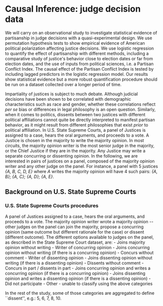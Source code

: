 # Causal Inference: judge decision data

We will carry on an observational study to investigate statistical evidence of partisanship in judge decisions with a quasi-experimental design. We use permutation hypothesis tests to show empirical evidence of American political polarization affecting justice decisions. We use logistic regression to quantify the effect of partisanship with different methods, including a comparative study of justice's behavior close to election dates or far from election dates, and the use of inputs from political sciences, i.e. a Partisan Conflict Index. The causal effect of the Partisan Conflict Index is tested by including lagged predictors in the logistic regression model. Our results show statistical evidence but a more robust quantification procedure should be run on a dataset collected over a longer period of time. 

Impartiality of justices is subject to much debate. 
Although judicial decisions have been shown to be correlated with demographic characteristics such as race and gender, whether these correlations reflect *per se* bias or differences in legal philosophy is an open question. 
Similarly, when it comes to politics, dissents between two justices with different political affiliations cannot quite be directly interpreted to manifest partisan behavior, as it might result from different philosophies that exist *prior* to political affiliation. 
In U.S. State Supreme Courts, a panel of Justices is assigned to a case, hears the oral arguments, and proceeds to a vote. A Justice is chosen in the majority to write the majority opinion. In most circuits, the majority opinion writer is the most senior judge in the majority, or the Chief Justice if they are in the majority. 
Any Justice may write a separate concurring or dissenting opinion. 
In the following, we are interested in pairs of justices on a panel, composed of the majority opinion writer and any other judge on the panel. 
For instance, a panel with 5 justices *{A, B, C, D, E}* where *A* writes the majority opinion will have 4 such pairs: *{A, B}; {A, C}; {A, D}; {A, E}*. 


## Background on U.S. State Supreme Courts
### U.S. State Supreme Courts procedures
A panel of Justices assigned to a case, hears the oral arguments, and proceeds to a vote. The majority opinion writer wrote a majority opinion -- other judges on the panel can join the majority, propose a concurring opinion (same outcome but different rationale for the case) or dissent (different outcome). The different options available to judges on the panel, as described in the State Supreme Court dataset, are:
    - Joins majority  opinion without writing
    - Writer of concurring  opinion
    - Joins concurring  opinion without writing (if there is a concurring opinion)
    - Concurs without  comment
    - Writer of dissenting  opinion
    - Joins dissenting  opinion without writing (if there is a dissenting opinion)
    - Dissents without  comment
    - Concurs in  part / dissents in part
    - Joins concurring  opinion and writes a  concurring opinion (if there is a concurring opinion)
    - Joins dissenting  opinion and writes a  dissenting opinion (if there is a dissenting opinion)
    - Did not participate 
    - Other - unable to  classify using the above  categories

In the rest of the study, some of those categories are aggregated to define ``dissent'', e.g.: 5, 6, 7, 8, 10.

